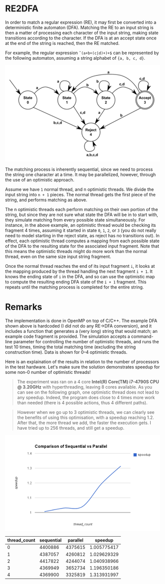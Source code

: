 RE2DFA
=======

In order to match a regular expression (RE), it may first be converted into a deterministic finite automaton (DFA). Matching the RE to an input string is then a matter of processing each character of the input string, making state transitions according to the character. If the DFA is at an accept state once at the end of the
string is reached, then the RE matched.

For example, the regular expression `ˆ(a+b+(c|d)+)+$` can be represented by the following automaton, assuming a string alphabet of `{a, b, c, d}`.

![RE example DFA](https://raw.githubusercontent.com/cadesalaberry/DFA/master/assets/example_dfa.png)

The matching process is inherently sequential, since we need to process the string one character at a time. It may be parallelized, however, through the use of an optimistic approach.

Assume we have `1` normal thread, and n optimistic threads. We divide the input string into `n + 1` pieces. The normal thread gets the first piece of the string, and performs matching as above.

The n optimistic threads each perform matching on their own portion of the string, but since they are not sure what state the DFA will be in to start with, they simulate matching from every possible state simultaneously. For instance, in the above example, an optimistic thread would be checking its fragment 4 times, assuming it started in state `0`, `1`, `2`, or `3` (you do not really need to model starting in the reject state, as reject has no transitions out). In effect, each optimistic thread computes a mapping from each possible state of the DFA to the resulting state for the associated input fragment. Note that this means the optimistic threads might do more work than the normal thread, even on the same size input string fragment.

Once the normal thread reaches the end of its input fragment `i`, it looks at the mapping produced by the thread handling the next fragment `i + 1`. It knows the ending state of `i` in the DFA, and so can use the optimistic map to compute the resulting ending DFA state of the `i + 1` fragment. This repeats until the
matching process is completed for the entire string.

# Remarks

The implementation is done in OpenMP on top of C/C++. The example DFA shown above is hardcoded (I did not do any RE→DFA conversion), and it includes a function that generates a (very long) string that would match; an example code fragment is provided. The simulation accepts a command-line parameter for controlling the number of optimistic threads, and runs the test 10 times, timing the total matching time (excluding the string construction time). Data is shown for 0–4 optimistic threads.

Here is an explaination of the results in relation to the number of processors in the test hardware. Let's make sure the solution demonstrates speedup for some non-0 number of optimistic threads!


> The experiment was ran on a 4 core **Intel(R) Core(TM) i7-4790S CPU @ 3.20GHz** with hyperthreading, leaving 8 cores available. As you can see on the following graph, one optimistic thread does not lead to any speedup. Indeed, the program does close to 4 times more work than needed (there is 4 possible actions, thus 4 different paths).

> However when we go up to 3 optimistic threads, we can clearly see the benefits of using this optimisation, with a speedup reaching 1.2. After that, the more thread we add, the faster the execution gets. I have tried up to 256 threads, and still get a speedup.

![Speedup Graph](https://raw.githubusercontent.com/cadesalaberry/DFA/master/assets/speedup.png)


| thread_count | sequential | parallel | speedup     | 
|--------------|------------|----------|-------------| 
| 0            | 4400886    | 4375615  | 1.005775417 | 
| 1            | 4387057    | 4260812  | 1.029629329 | 
| 2            | 4417822    | 4244074  | 1.040938966 | 
| 3            | 4369949    | 3652734  | 1.196350186 | 
| 4            | 4369900    | 3325819  | 1.313931997 | 
